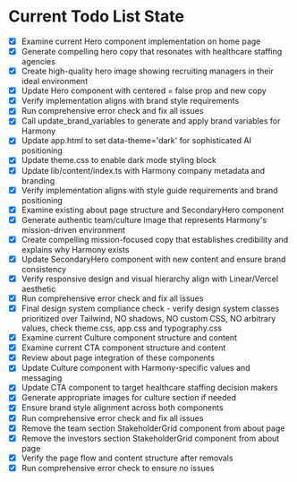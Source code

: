 <!-- DO NOT EDIT - Managed by todo_list tool -->
<!-- Updated: 2025-09-24T16:50:12.918Z -->

# Current Todo List State

- [x] Examine current Hero component implementation on home page
- [x] Generate compelling hero copy that resonates with healthcare staffing agencies
- [x] Create high-quality hero image showing recruiting managers in their ideal environment
- [x] Update Hero component with centered = false prop and new copy
- [x] Verify implementation aligns with brand style requirements
- [x] Run comprehensive error check and fix all issues
- [x] Call update_brand_variables to generate and apply brand variables for Harmony
- [x] Update app.html to set data-theme='dark' for sophisticated AI positioning
- [x] Update theme.css to enable dark mode styling block
- [x] Update lib/content/index.ts with Harmony company metadata and branding
- [x] Verify implementation aligns with style guide requirements and brand positioning
- [x] Examine existing about page structure and SecondaryHero component
- [x] Generate authentic team/culture image that represents Harmony's mission-driven environment
- [x] Create compelling mission-focused copy that establishes credibility and explains why Harmony exists
- [x] Update SecondaryHero component with new content and ensure brand consistency
- [x] Verify responsive design and visual hierarchy align with Linear/Vercel aesthetic
- [x] Run comprehensive error check and fix all issues
- [x] Final design system compliance check - verify design system classes prioritized over Tailwind, NO shadows, NO custom CSS, NO arbitrary values, check theme.css, app.css and typography.css
- [x] Examine current Culture component structure and content
- [x] Examine current CTA component structure and content
- [x] Review about page integration of these components
- [x] Update Culture component with Harmony-specific values and messaging
- [x] Update CTA component to target healthcare staffing decision makers
- [x] Generate appropriate images for culture section if needed
- [x] Ensure brand style alignment across both components
- [x] Run comprehensive error check and fix all issues
- [x] Remove the team section StakeholderGrid component from about page
- [x] Remove the investors section StakeholderGrid component from about page
- [x] Verify the page flow and content structure after removals
- [x] Run comprehensive error check to ensure no issues
